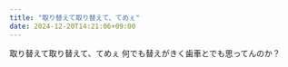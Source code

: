 ```yaml
---
title: "取り替えて取り替えて、てめぇ"
date: 2024-12-20T14:21:06+09:00
---
```

取り替えて取り替えて、てめぇ
何でも替えがきく歯車とでも思ってんのか？
